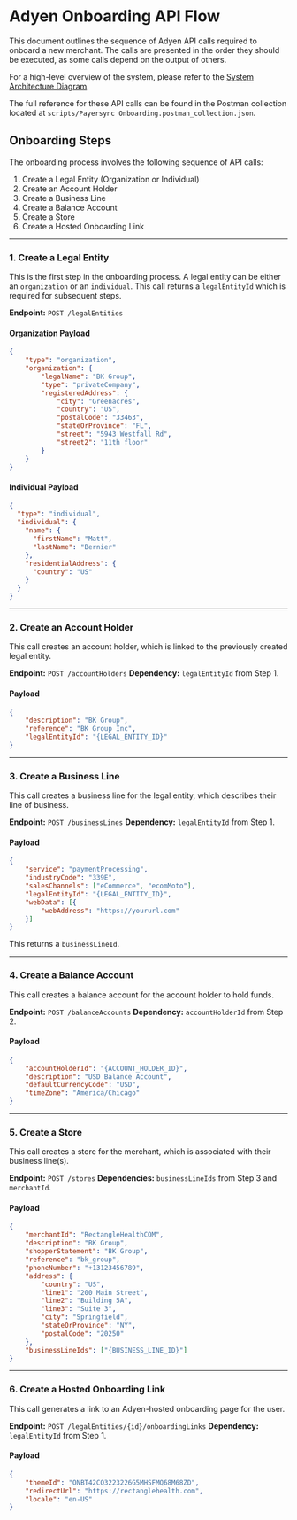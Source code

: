 # Adyen Onboarding API Flow

This document outlines the sequence of Adyen API calls required to onboard a new merchant. The calls are presented in the order they should be executed, as some calls depend on the output of others.

For a high-level overview of the system, please refer to the [System Architecture Diagram](ARCHITECTURE.md).

The full reference for these API calls can be found in the Postman collection located at `scripts/Payersync Onboarding.postman_collection.json`.

## Onboarding Steps

The onboarding process involves the following sequence of API calls:

1.  Create a Legal Entity (Organization or Individual)
2.  Create an Account Holder
3.  Create a Business Line
4.  Create a Balance Account
5.  Create a Store
6.  Create a Hosted Onboarding Link

---

### 1. Create a Legal Entity

This is the first step in the onboarding process. A legal entity can be either an `organization` or an `individual`. This call returns a `legalEntityId` which is required for subsequent steps.

**Endpoint:** `POST /legalEntities`

#### Organization Payload
```json
{
    "type": "organization",
    "organization": {
        "legalName": "BK Group",
        "type": "privateCompany",
        "registeredAddress": {
            "city": "Greenacres",
            "country": "US",
            "postalCode": "33463",
            "stateOrProvince": "FL",
            "street": "5943 Westfall Rd",
            "street2": "11th floor"
        }
    }
}
```

#### Individual Payload
```json
{
  "type": "individual",
  "individual": {
    "name": {
      "firstName": "Matt",
      "lastName": "Bernier"
    },
    "residentialAddress": {
      "country": "US"
    }
  }
}
```

---

### 2. Create an Account Holder

This call creates an account holder, which is linked to the previously created legal entity.

**Endpoint:** `POST /accountHolders`
**Dependency:** `legalEntityId` from Step 1.

#### Payload
```json
{
    "description": "BK Group",
    "reference": "BK Group Inc",
    "legalEntityId": "{LEGAL_ENTITY_ID}"
}
```

---

### 3. Create a Business Line

This call creates a business line for the legal entity, which describes their line of business.

**Endpoint:** `POST /businessLines`
**Dependency:** `legalEntityId` from Step 1.

#### Payload
```json
{
    "service": "paymentProcessing",
    "industryCode": "339E",
    "salesChannels": ["eCommerce", "ecomMoto"],
    "legalEntityId": "{LEGAL_ENTITY_ID}",
    "webData": [{
        "webAddress": "https://yoururl.com"
    }]
}
```
This returns a `businessLineId`.

---

### 4. Create a Balance Account

This call creates a balance account for the account holder to hold funds.

**Endpoint:** `POST /balanceAccounts`
**Dependency:** `accountHolderId` from Step 2.

#### Payload
```json
{
    "accountHolderId": "{ACCOUNT_HOLDER_ID}",
    "description": "USD Balance Account",
    "defaultCurrencyCode": "USD",
    "timeZone": "America/Chicago"
}
```

---

### 5. Create a Store

This call creates a store for the merchant, which is associated with their business line(s).

**Endpoint:** `POST /stores`
**Dependencies:** `businessLineIds` from Step 3 and `merchantId`.

#### Payload
```json
{
    "merchantId": "RectangleHealthCOM",
    "description": "BK Group",
    "shopperStatement": "BK Group",
    "reference": "bk_group",
    "phoneNumber": "+13123456789",
    "address": {
        "country": "US",
        "line1": "200 Main Street",
        "line2": "Building 5A",
        "line3": "Suite 3",
        "city": "Springfield",
        "stateOrProvince": "NY",
        "postalCode": "20250"
    },
    "businessLineIds": ["{BUSINESS_LINE_ID}"]
}
```

---

### 6. Create a Hosted Onboarding Link

This call generates a link to an Adyen-hosted onboarding page for the user.

**Endpoint:** `POST /legalEntities/{id}/onboardingLinks`
**Dependency:** `legalEntityId` from Step 1.

#### Payload
```json
{
    "themeId": "ONBT42CQ3223226G5MHSFMQ68M68ZD",
    "redirectUrl": "https://rectanglehealth.com",
    "locale": "en-US"
}
``` 